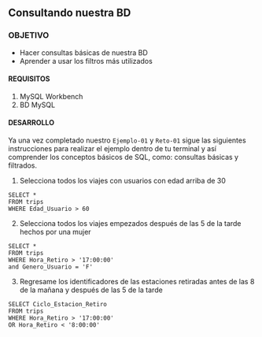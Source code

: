 ## Consultando nuestra BD

### OBJETIVO 
 - Hacer consultas básicas de nuestra BD
 - Aprender a usar los filtros más utilizados

#### REQUISITOS 
1. MySQL Workbench
2. BD MySQL

#### DESARROLLO

Ya una vez completado nuestro `Ejemplo-01` y `Reto-01` sigue las siguientes instrucciones para realizar el ejemplo dentro de tu terminal y así comprender los conceptos básicos de SQL, como: consultas básicas y filtrados.


1. Selecciona todos los viajes con usuarios con edad arriba de 30
```
SELECT *
FROM trips
WHERE Edad_Usuario > 60
```
2. Selecciona todos los viajes empezados después de las 5 de la tarde hechos por una mujer
```
SELECT *
FROM trips
WHERE Hora_Retiro > '17:00:00'
and Genero_Usuario = 'F'
```
3. Regresame los identificadores de las estaciones retiradas antes de las 8 de la mañana y después de las 5 de la tarde
```
SELECT Ciclo_Estacion_Retiro
FROM trips
WHERE Hora_Retiro > '17:00:00'
OR Hora_Retiro < '8:00:00'
```